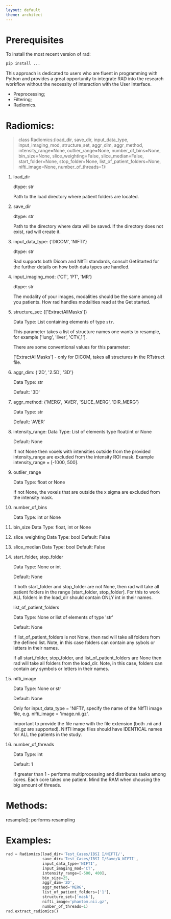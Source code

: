 ```yaml
---
layout: default
theme: architect
---
```


# Prerequisites
To install the most recent version of rad:

```python
pip install ...
```
This approach is dedicated to users who are fluent in programming with Python and provides a great opportunity to integrate RAD into the research workflow without the necessity of interaction with the User Interface.

* Preprocessing;
* Filtering;
* Radiomics.


# Radiomics:

> class Radiomics:(load_dir, save_dir, input_data_type, input_imaging_mod, structure_set,
                 aggr_dim, aggr_method, intensity_range=None, outlier_range=None,
                 number_of_bins=None, bin_size=None, slice_weighting=False, slice_median=False,
                 start_folder=None, stop_folder=None, list_of_patient_folders=None,
                 nifti_image=None, number_of_threads=1):

1) load_dir

   dtype: str
   

   Path to the load directory where patient folders are located.

3) save_dir

   dtype: str

   Path to the directory where data will be saved. If the directory does not exist, rad will create it.

4) input_data_type: {'DICOM', 'NIFTI'}

   dtype: str

   Rad supports both Dicom and NIfTI standards, consult GetStarted for the further details on how both data types are handled.

5) input_imaging_mod: {'CT', 'PT', 'MR'}

   dtype: str

   The modality of your images, modalities should be the same among all you patients. How rad handles modalities read at the Get started.

7) structure_set: {['ExtractAllMasks']}

   Data Type: List containing elements of type `str`.

   This parameter takes a list of structure names one wants to resample, for example ['lung', 'liver', 'CTV_1'].

   There are some conventional values for this parameter:
   
   ['ExtractAllMasks'] - only for DICOM, takes all structures in the RTstruct file.

9) aggr_dim: {'2D', '2.5D', '3D'}

   Data Type: str

   Default: '3D'

10) aggr_method: {'MERG', 'AVER', 'SLICE_MERG', 'DIR_MERG'}

    Data Type: str

    Default: 'AVER'

11) intensity_range:
    Data Type: List of elements type float/int or None

    Default: None

    If not None then voxels with intensities outside from the provided intensity_range are excluded from the intensity ROI mask. Example intensity_range = [-1000, 500].
    
13) outlier_range

    Data Type: float or None

    If not None, the voxels that are outside the x sigma are excluded from the intensity mask.

14) number_of_bins

    Data Type: int or None

15) bin_size
    Data Type: float, int or None

16) slice_weighting
    Data Type: bool
    Default: False

17) slice_median
    Data Type: bool
    Default: False
    
18) start_folder, stop_folder

    Data Type: None or int

    Default: None
  
    If both start_folder and stop_folder are not None, then rad will take all patient folders in the range [start_folder, stop_folder]. For this to work ALL folders in the load_dir should contain ONLY int in their names.

    list_of_patient_folders

    Data Type: None or list of elements of type 'str'

    Default: None

    If list_of_patient_folders is not None, then rad will take all folders from the defined list. Note, in this case folders can contain any sybols or letters in their names.

    If all start_folder, stop_folder, and list_of_patient_folders are None then rad will take all folders from the load_dir. Note, in this case, folders can contain any symbols or letters in their names.

19) nifti_image

    Data Type: None or str

    Default: None

    Only for input_data_type = 'NIFTI', specify the name of the NIfTI image file, e.g. nifti_image = 'image.nii.gz'.

    Important to provide the file name with the file extension (both .nii and .nii.gz are supported). NIfTI image files should have IDENTICAL names for ALL the patients in the study.

20) number_of_threads

    Data Type: int

    Default: 1

    If greater than 1 - performs multiprocessing and distributes tasks among cores. Each core takes one patient. Mind the RAM when chousing the big amount of threads.


# Methods:

resample(): performs resampling


# Examples:


```python
rad = Radiomics(load_dir='Test_Cases/IBSI I/NIFTI/', 
                save_dir='Test_Cases/IBSI I/Save/A_NIFTI',
                input_data_type='NIFTI', 
                input_imaging_mod='CT',
                intensity_range=[-500, 400], 
                bin_size=25, 
                aggr_dim='2D', 
                aggr_method='MERG',
                list_of_patient_folders=['1'],
                structure_set=['mask'],
                nifti_image='phantom.nii.gz',
                number_of_threads=1)
rad.extract_radiomics()
```

